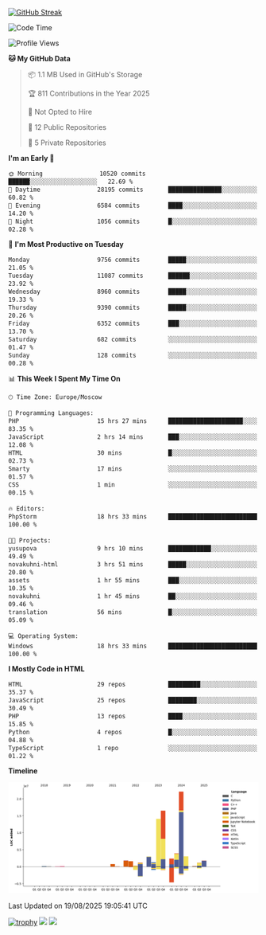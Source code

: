 [![GitHub Streak](https://github-readme-streak-stats.herokuapp.com/?user=yogik10)](https://git.io/streak-stats)
<!--START_SECTION:waka-->
![Code Time](http://img.shields.io/badge/Code%20Time-1%2C580%20hrs%203%20mins-blue)

![Profile Views](http://img.shields.io/badge/Profile%20Views-0-blue)

**🐱 My GitHub Data** 

> 📦 1.1 MB Used in GitHub's Storage 
 > 
> 🏆 811 Contributions in the Year 2025
 > 
> 🚫 Not Opted to Hire
 > 
> 📜 12 Public Repositories 
 > 
> 🔑 5 Private Repositories 
 > 
**I'm an Early 🐤** 

```text
🌞 Morning                10520 commits       ██████░░░░░░░░░░░░░░░░░░░   22.69 % 
🌆 Daytime                28195 commits       ███████████████░░░░░░░░░░   60.82 % 
🌃 Evening                6584 commits        ████░░░░░░░░░░░░░░░░░░░░░   14.20 % 
🌙 Night                  1056 commits        █░░░░░░░░░░░░░░░░░░░░░░░░   02.28 % 
```
📅 **I'm Most Productive on Tuesday** 

```text
Monday                   9756 commits        █████░░░░░░░░░░░░░░░░░░░░   21.05 % 
Tuesday                  11087 commits       ██████░░░░░░░░░░░░░░░░░░░   23.92 % 
Wednesday                8960 commits        █████░░░░░░░░░░░░░░░░░░░░   19.33 % 
Thursday                 9390 commits        █████░░░░░░░░░░░░░░░░░░░░   20.26 % 
Friday                   6352 commits        ███░░░░░░░░░░░░░░░░░░░░░░   13.70 % 
Saturday                 682 commits         ░░░░░░░░░░░░░░░░░░░░░░░░░   01.47 % 
Sunday                   128 commits         ░░░░░░░░░░░░░░░░░░░░░░░░░   00.28 % 
```


📊 **This Week I Spent My Time On** 

```text
🕑︎ Time Zone: Europe/Moscow

💬 Programming Languages: 
PHP                      15 hrs 27 mins      █████████████████████░░░░   83.35 % 
JavaScript               2 hrs 14 mins       ███░░░░░░░░░░░░░░░░░░░░░░   12.08 % 
HTML                     30 mins             █░░░░░░░░░░░░░░░░░░░░░░░░   02.73 % 
Smarty                   17 mins             ░░░░░░░░░░░░░░░░░░░░░░░░░   01.57 % 
CSS                      1 min               ░░░░░░░░░░░░░░░░░░░░░░░░░   00.15 % 

🔥 Editors: 
PhpStorm                 18 hrs 33 mins      █████████████████████████   100.00 % 

🐱‍💻 Projects: 
yusupova                 9 hrs 10 mins       ████████████░░░░░░░░░░░░░   49.49 % 
novakuhni-html           3 hrs 51 mins       █████░░░░░░░░░░░░░░░░░░░░   20.80 % 
assets                   1 hr 55 mins        ███░░░░░░░░░░░░░░░░░░░░░░   10.35 % 
novakuhni                1 hr 45 mins        ██░░░░░░░░░░░░░░░░░░░░░░░   09.46 % 
translation              56 mins             █░░░░░░░░░░░░░░░░░░░░░░░░   05.09 % 

💻 Operating System: 
Windows                  18 hrs 33 mins      █████████████████████████   100.00 % 
```

**I Mostly Code in HTML** 

```text
HTML                     29 repos            █████████░░░░░░░░░░░░░░░░   35.37 % 
JavaScript               25 repos            ████████░░░░░░░░░░░░░░░░░   30.49 % 
PHP                      13 repos            ████░░░░░░░░░░░░░░░░░░░░░   15.85 % 
Python                   4 repos             █░░░░░░░░░░░░░░░░░░░░░░░░   04.88 % 
TypeScript               1 repo              ░░░░░░░░░░░░░░░░░░░░░░░░░   01.22 % 
```



**Timeline**

![Lines of Code chart](https://raw.githubusercontent.com/Yogik10/Yogik10/main/assets/bar_graph.png)


 Last Updated on 19/08/2025 19:05:41 UTC
<!--END_SECTION:waka-->
[![trophy](https://github-profile-trophy.vercel.app/?username=yogik10)](https://github.com/ryo-ma/github-profile-trophy)
![](https://github-profile-summary-cards.vercel.app/api/cards/profile-details?username=yogik10&theme=solarized_dark)
![](https://github-profile-summary-cards.vercel.app/api/cards/most-commit-language?username=yogik10&theme=solarized_dark)


